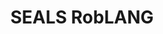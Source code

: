 ---
layout: page
title: SEALS RobLANG
permalink: /SLE2021/SEALS-RobLANG
redirect: https://github.com/gwendal-jouneaux/SEALS-SLE-2021/tree/main/Framework.languages/RobLANG
---